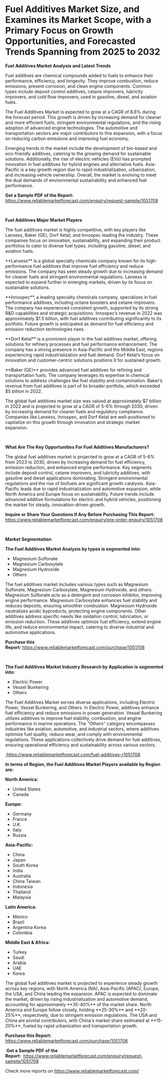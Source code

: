 <p><h1>Fuel Additives Market Size, and Examines its Market Scope, with a Primary Focus on Growth Opportunities, and Forecasted Trends Spanning from 2025 to 2032</h1></p><p><strong>Fuel Additives Market Analysis and Latest Trends</strong></p>
<p><p>Fuel additives are chemical compounds added to fuels to enhance their performance, efficiency, and longevity. They improve combustion, reduce emissions, prevent corrosion, and clean engine components. Common types include deposit control additives, cetane improvers, lubricity improvers, and cold flow improvers, used in gasoline, diesel, and aviation fuels.</p><p>The Fuel Additives Market is expected to grow at a CAGR of 8.6% during the forecast period. This growth is driven by increasing demand for cleaner and more efficient fuels, stringent environmental regulations, and the rising adoption of advanced engine technologies. The automotive and transportation sectors are major contributors to this expansion, with a focus on reducing carbon emissions and improving fuel economy.</p><p>Emerging trends in the market include the development of bio-based and eco-friendly additives, catering to the growing demand for sustainable solutions. Additionally, the rise of electric vehicles (EVs) has prompted innovation in fuel additives for hybrid engines and alternative fuels. Asia-Pacific is a key growth region due to rapid industrialization, urbanization, and increasing vehicle ownership. Overall, the market is evolving to meet the dual demands of environmental sustainability and enhanced fuel performance.</p></p>
<p><strong>Get a Sample PDF of the Report:&nbsp;</strong> <a href="https://www.reliablemarketforecast.com/enquiry/request-sample/1051708?utm_campaign=2207&utm_medium=2&utm_source=Github&utm_content=ia&utm_term=27012025&utm_id=fuel-additives">https://www.reliablemarketforecast.com/enquiry/request-sample/1051708</a></p>
<p>&nbsp;</p>
<p><strong>Fuel Additives Major Market Players</strong></p>
<p><p>The fuel additives market is highly competitive, with key players like Lanxess, Baker (GE), Dorf Ketal, and Innospec leading the industry. These companies focus on innovation, sustainability, and expanding their product portfolios to cater to diverse fuel types, including gasoline, diesel, and aviation fuels.</p><p>**Lanxess** is a global specialty chemicals company known for its high-performance fuel additives that improve fuel efficiency and reduce emissions. The company has seen steady growth due to increasing demand for cleaner fuels and stringent environmental regulations. Lanxess is expected to expand further in emerging markets, driven by its focus on sustainable solutions.</p><p>**Innospec**, a leading specialty chemicals company, specializes in fuel performance additives, including octane boosters and cetane improvers. The company has experienced consistent growth, supported by its strong R&D capabilities and strategic acquisitions. Innospec’s revenue in 2022 was approximately $1.5 billion, with fuel additives contributing significantly to its portfolio. Future growth is anticipated as demand for fuel efficiency and emission reduction technologies rises.</p><p>**Dorf Ketal** is a prominent player in the fuel additives market, offering solutions for refinery processes and fuel performance enhancement. The company has a strong presence in Asia-Pacific and the Middle East, regions experiencing rapid industrialization and fuel demand. Dorf Ketal’s focus on innovation and customer-centric solutions positions it for sustained growth.</p><p>**Baker (GE)** provides advanced fuel additives for refining and transportation fuels. The company leverages its expertise in chemical solutions to address challenges like fuel stability and contamination. Baker’s revenue from fuel additives is part of its broader portfolio, which exceeded $5 billion in 2022.</p><p>The global fuel additives market size was valued at approximately $7 billion in 2022 and is projected to grow at a CAGR of 5-6% through 2030, driven by increasing demand for cleaner fuels and regulatory compliance. Companies like Lanxess, Innospec, and Dorf Ketal are well-positioned to capitalize on this growth through innovation and strategic market expansion.</p></p>
<p>&nbsp;</p>
<p><strong>What Are The Key Opportunities For Fuel Additives Manufacturers?</strong></p>
<p><p>The global fuel additives market is projected to grow at a CAGR of 5-6% from 2023 to 2030, driven by increasing demand for fuel efficiency, emission reduction, and enhanced engine performance. Key segments include deposit control, cetane improvers, and lubricity additives, with gasoline and diesel applications dominating. Stringent environmental regulations and the rise of biofuels are significant growth catalysts. Asia-Pacific leads due to rapid industrialization and automotive expansion, while North America and Europe focus on sustainability. Future trends include advanced additive formulations for electric and hybrid vehicles, positioning the market for steady, innovation-driven growth.</p></p>
<p><strong>Inquire or Share Your Questions If Any Before Purchasing This Report:</strong> <a href="https://www.reliablemarketforecast.com/enquiry/pre-order-enquiry/1051708?utm_campaign=2207&utm_medium=2&utm_source=Github&utm_content=ia&utm_term=27012025&utm_id=fuel-additives">https://www.reliablemarketforecast.com/enquiry/pre-order-enquiry/1051708</a></p>
<p>&nbsp;</p>
<p><strong>Market Segmentation</strong></p>
<p><strong>The Fuel Additives Market Analysis by types is segmented into:</strong></p>
<p><ul><li>Magnesium Sulfonate</li><li>Magnesium Carboxylate</li><li>Magnesium Hydroxide</li><li>Others</li></ul></p>
<p><p>The fuel additives market includes various types such as Magnesium Sulfonate, Magnesium Carboxylate, Magnesium Hydroxide, and others. Magnesium Sulfonate acts as a detergent and corrosion inhibitor, improving engine performance. Magnesium Carboxylate enhances fuel stability and reduces deposits, ensuring smoother combustion. Magnesium Hydroxide neutralizes acidic byproducts, protecting engine components. Other additives address specific needs like oxidation control, lubrication, or emission reduction. These additives optimize fuel efficiency, extend engine life, and reduce environmental impact, catering to diverse industrial and automotive applications.</p></p>
<p><strong>Purchase this Report:&nbsp;</strong><a href="https://www.reliablemarketforecast.com/purchase/1051708?utm_campaign=2207&utm_medium=2&utm_source=Github&utm_content=ia&utm_term=27012025&utm_id=fuel-additives">https://www.reliablemarketforecast.com/purchase/1051708</a></p>
<p>&nbsp;</p>
<p><strong>The Fuel Additives Market Industry Research by Application is segmented into:</strong></p>
<p><ul><li>Electric Power</li><li>Vessel Bunkering</li><li>Others</li></ul></p>
<p><p>The Fuel Additives Market serves diverse applications, including Electric Power, Vessel Bunkering, and Others. In Electric Power, additives enhance fuel efficiency and reduce emissions in power generation. Vessel Bunkering utilizes additives to improve fuel stability, combustion, and engine performance in marine operations. The "Others" category encompasses industries like aviation, automotive, and industrial sectors, where additives optimize fuel quality, reduce wear, and comply with environmental regulations. These applications collectively drive demand for fuel additives, ensuring operational efficiency and sustainability across various sectors.</p></p>
<p><a href="https://www.reliablemarketforecast.com/fuel-additives-r1051708?utm_campaign=2207&utm_medium=2&utm_source=Github&utm_content=ia&utm_term=27012025&utm_id=fuel-additives">&nbsp;https://www.reliablemarketforecast.com/fuel-additives-r1051708</a></p>
<p><strong>In terms of Region, the Fuel Additives Market Players available by Region are:</strong></p>
<p>
    <p> <strong> North America: </strong>
        <ul>
            <li>United States</li>
            <li>Canada</li>
        </ul>
        </p> 
    <p> <strong> Europe: </strong>
        <ul>
            <li>Germany</li>
            <li>France</li>
            <li>U.K.</li>
            <li>Italy</li>
            <li>Russia</li>
        </ul>
        </p> 
    <p> <strong> Asia-Pacific: </strong>
        <ul>
            <li>China</li>
            <li>Japan</li>
            <li>South Korea</li>
            <li>India</li>
            <li>Australia</li>
            <li>China Taiwan</li>
            <li>Indonesia</li>
            <li>Thailand</li>
            <li>Malaysia</li>
        </ul>
        </p> 
    <p> <strong> Latin America: </strong>
        <ul>
            <li>Mexico</li>
            <li>Brazil</li>
            <li>Argentina Korea</li>
            <li>Colombia</li>
        </ul>
        </p> 
    <p> <strong> Middle East & Africa: </strong>
        <ul>
            <li>Turkey</li>
            <li>Saudi</li>
            <li>Arabia</li>
            <li>UAE</li>
            <li>Korea</li>
        </ul>
    </p>
    </p>
<p><p>The global fuel additives market is projected to experience steady growth across key regions, with North America (NA), Asia-Pacific (APAC), Europe, the USA, and China leading the expansion. APAC is expected to dominate the market, driven by rising industrialization and automotive demand, accounting for approximately **35-40%** of the market share. North America and Europe follow closely, holding **25-30%** and **20-25%**, respectively, due to stringent emission regulations. The USA and China are pivotal contributors, with China's market share estimated at **15-20%**, fueled by rapid urbanization and transportation growth.</p></p>
<p><strong>Purchase this Report: </strong><a href="https://www.reliablemarketforecast.com/purchase/1051708?utm_campaign=2207&utm_medium=2&utm_source=Github&utm_content=ia&utm_term=27012025&utm_id=fuel-additives">https://www.reliablemarketforecast.com/purchase/1051708</a></p>
<p>&nbsp;<strong>Get a Sample PDF of the Report:&nbsp;&nbsp;</strong><a href="https://www.reliablemarketforecast.com/enquiry/request-sample/1051708?utm_campaign=2207&utm_medium=2&utm_source=Github&utm_content=ia&utm_term=27012025&utm_id=fuel-additives">https://www.reliablemarketforecast.com/enquiry/request-sample/1051708</a></p>
<p><strong></strong></p>
<p>Check more reports on <a href="https://www.reliablemarketforecast.com/?utm_campaign=2207&utm_medium=2&utm_source=Github&utm_content=ia&utm_term=27012025&utm_id=fuel-additives">https://www.reliablemarketforecast.com/</a></p>